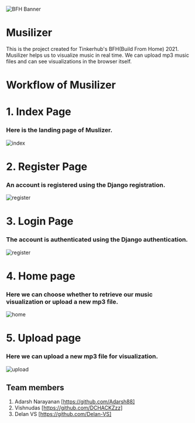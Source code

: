 ![BFH Banner](https://trello-attachments.s3.amazonaws.com/542e9c6316504d5797afbfb9/542e9c6316504d5797afbfc1/39dee8d993841943b5723510ce663233/Frame_19.png)

# Musilizer
This is the project created for Tinkerhub's BFH(Build From Home) 2021. Musilizer helps us to visualize music in real time. We can upload mp3 music files and can see visualizations in the browser itself.

# Workflow of Musilizer
# 1. Index Page 

### Here is the landing page of Muslizer.
![index](https://user-images.githubusercontent.com/44509204/119488616-66999b00-bd78-11eb-9bcd-4f142d41906e.png)

# 2. Register Page

### An account is registered using the Django registration.
![register](https://user-images.githubusercontent.com/44509204/119488638-6bf6e580-bd78-11eb-9c64-0ac6e4387554.png)

# 3. Login Page

### The account is authenticated using the Django authentication. 
![register](https://user-images.githubusercontent.com/44509204/119488638-6bf6e580-bd78-11eb-9c64-0ac6e4387554.png)

# 4. Home page

### Here we can choose whether to retrieve our music visualization or upload a new mp3 file. 
![home](https://user-images.githubusercontent.com/44509204/119488651-6ef1d600-bd78-11eb-8106-3a91e6473ead.png)

# 5. Upload page

### Here we can upload a new mp3 file for visualization. 
![upload](https://user-images.githubusercontent.com/44509204/119488666-72855d00-bd78-11eb-8317-2371486a0b3e.png)


## Team members
1. Adarsh Narayanan [https://github.com/Adarsh88]
2. Vishnudas [https://github.com/DCHACKZzz]
3. Delan VS [https://github.com/Delan-VS]

